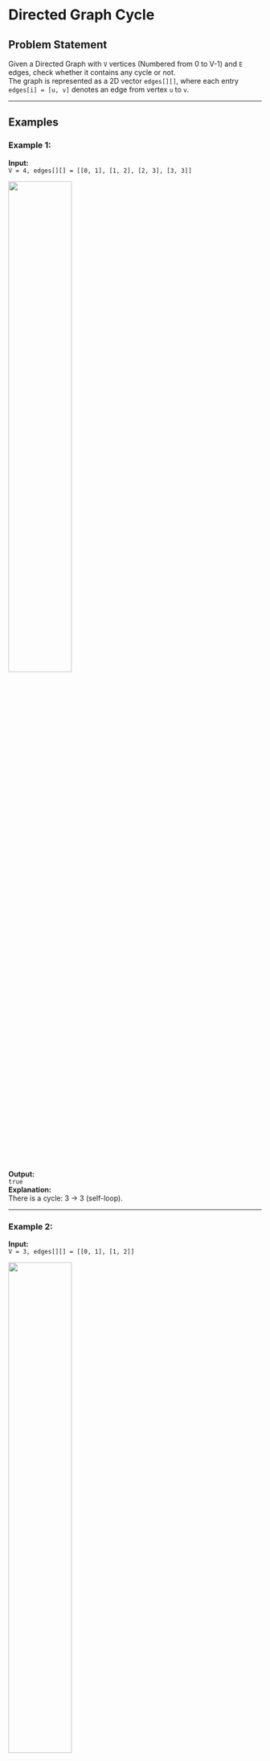 # Directed Graph Cycle

## Problem Statement
Given a Directed Graph with `V` vertices (Numbered from 0 to V-1) and `E` edges, check whether it contains any cycle or not.  
The graph is represented as a 2D vector `edges[][]`, where each entry `edges[i] = [u, v]` denotes an edge from vertex `u` to `v`.

---

## Examples

### Example 1:
**Input:**  
`V = 4, edges[][] = [[0, 1], [1, 2], [2, 3], [3, 3]]` 

<img src="https://media.geeksforgeeks.org/img-practice/PROD/addEditProblem/700218/Web/Other/9a013355-2510-4ab0-b554-1a2b9f6cb44f_1685086462.png" width=50%>

**Output:**  
`true`  
**Explanation:**  
There is a cycle: 3 → 3 (self-loop).

---

### Example 2:
**Input:**  
`V = 3, edges[][] = [[0, 1], [1, 2]]`  

<img src="https://media.geeksforgeeks.org/img-practice/PROD/addEditProblem/700218/Web/Other/b1096e14-7c18-47d8-a4e9-8dd42b2e466f_1685086462.png" width=50%>

**Output:**  
`false`  
**Explanation:**  
No cycle in the graph.

---

## Constraints
- `1 ≤ V, E ≤ 10^5`

---

## Approach

1. **Graph Representation:**  
   - Build an adjacency list from the edge list.

2. **Cycle Detection:**  
   - Use Depth-First Search (DFS) with a recursion stack or Kahn's Algorithm (BFS with in-degree) to detect cycles.
   - For DFS, if a node is revisited in the current recursion stack, a cycle exists.
   - For Kahn's Algorithm, if not all vertices are processed, a cycle exists.

3. **Time Complexity:**  
   - O(V + E), where V is the number of vertices and E is the number of edges.

---
